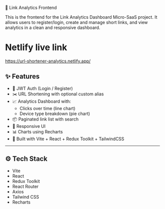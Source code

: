 🎯 Link Analytics Frontend

This is the frontend for the Link Analytics Dashboard Micro-SaaS project. It allows users to register/login, create and manage short links, and view analytics in a clean and responsive dashboard.

# Netlify live link
https://url-shortener-analytics.netlify.app/


## ✨ Features

- 🔐 JWT Auth (Login / Register)
- ✂️ URL Shortening with optional custom alias
- 📈 Analytics Dashboard with:
  - Clicks over time (line chart)
  - Device type breakdown (pie chart)
- 📦 Paginated link list with search
- 📱 Responsive UI
- 📊 Charts using Recharts
- 🧾 Built with Vite + React + Redux Toolkit + TailwindCSS

---

## ⚙️ Tech Stack

- Vite
- React
- Redux Toolkit
- React Router
- Axios
- Tailwind CSS
- Recharts


